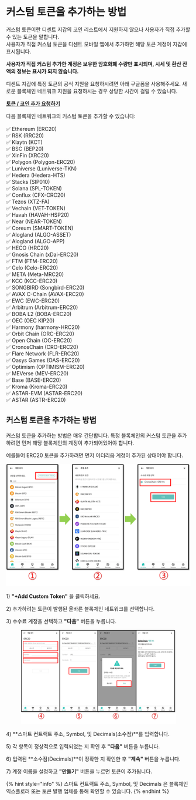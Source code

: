# 커스텀 토큰을 추가하는 방법

커스텀 토큰이란 디센트 지갑의 코인 리스트에서 지원하지 않으나 사용자가 직접 추가할 수 있는 토큰을 말합니다.\
사용자가 직접 커스텀 토큰을 디센트 모바일 앱에서 추가하면 해당 토큰 계정이 지갑에 표시됩니다.

**사용자가 직접 커스텀 추가한 계정은 보유한 암호화폐 수량만 표시되며, 시세 및 환산 잔액의 정보는 표시가 되지 않습니다.**&#x20;

디센트 지갑에 특정 토큰의 공식 지원을 요청하시려면 아래 구글폼을 사용해주세요. 새로운 블록체인 네트워크 지원을 요청하시는 경우 상당한 시간이 걸릴 수 있습니다.

[**토큰 / 코인 추가 요청하기**](https://docs.google.com/forms/d/e/1FAIpQLScj4yDDb4JpquEdhm6KjM2cM-eUvlGaBeSs-Ko9g-dQN456OQ/viewform)



다음 블록체인 네트워크의 커스텀 토큰을 추가할 수 있습니다:\
\
✅ Ethereum (ERC20) \
✅ RSK (RRC20) \
✅ Klaytn (KCT) \
✅ BSC (BEP20) \
✅ XinFin (XRC20)  \
✅ Polygon (Polygon-ERC20) \
✅ Luniverse (Luniverse-TKN) \
✅ Hedera (Hedera-HTS)  \
✅ Stacks (SIP010)\
✅ Solana (SPL-TOKEN)\
✅ Conflux (CFX-CRC20)\
✅ Tezos (XTZ-FA)\
✅ Vechain (VET-TOKEN)\
✅ Havah (HAVAH-HSP20)\
✅ Near (NEAR-TOKEN)\
✅ Coreum (SMART-TOKEN)\
✅ Alogland (ALGO-ASSET)\
✅ Alogland (ALGO-APP)\
✅ HECO (HRC20)\
✅ Gnosis Chain (xDai-ERC20)\
✅ FTM (FTM-ERC20)  \
✅ Celo (Celo-ERC20) \
✅ META (Meta-MRC20) \
✅ KCC (KCC-ERC20) \
✅ SONGBIRD (Songbird-ERC20) \
✅ AVAX C-Chain (AVAX-ERC20)\
✅ EWC (EWC-ERC20) \
✅ Arbitrum (Arbitrum-ERC20)\
✅ BOBA L2 (BOBA-ERC20)\
✅ OEC (OEC KIP20)\
✅ Harmony (harmony-HRC20)\
✅ Orbit Chain (ORC-ERC20)\
✅ Open Chain (OC-ERC20)\
✅ CronosChain (CRO-ERC20)\
✅ Flare Network (FLR-ERC20)\
✅ Oasys Games (OAS-ERC20)\
✅ Optimism (OPTIMISM-ERC20)\
✅ MEVerse (MEV-ERC20)\
✅ Base (BASE-ERC20)\
✅ Kroma (Kroma-ERC20)\
✅ ASTAR-EVM (ASTAR-ERC20)\
✅ ASTAR (ASTR-ERC20)

## 커스텀 토큰을 추가하는 방법

커스텀 토큰을 추가하는 방법은 매우 간단합니다. 특정 블록체인의 커스텀 토큰을 추가하려면 먼저 해당 블록체인의 계정이 추가되어있어야 합니다.

예를들어 ERC20 토큰을 추가하려면 먼저 이더리움 계정이 추가된 상태어야 합니다.

<div align="left">

<img src="../../.gitbook/assets/계정추가eng-07 (2).png" alt="">

</div>

1\) **"+Add Custom Token"** 을 클릭하세요.

2\) 추가하려는 토큰이 발행된 올바른 블록체인 네트워크를 선택합니다.

3\) 수수료 계정을 선택하고 **"다음"** 버튼을 누릅니다.

<figure><img src="../../.gitbook/assets/계정추가-08.png" alt=""><figcaption></figcaption></figure>

4\) **스마트 컨트랙트 주소, Symbol, 및 Decimals(소수점)**를 입력합니다.

5\) 각 항목이 정상적으로 입력되었는 지 확인 후 **"다음"** 버튼을 누릅니다.

6\) 입력된 **소수점(Decimals)**이 정확한 지 확인한 후 **"계속"** 버튼을 누릅니다.

7\) 계정 이름을 설정하고 **"만들기"** 버튼을 누르면 토큰이 추가됩니다.

{% hint style="info" %}
스마트 컨트랙트 주소, Symbol, 및 Decimals 은 블록체인 익스플로러 또는 토큰 발행 업체를 통해 확인할 수 있습니다.
{% endhint %}

